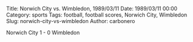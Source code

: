 Title: Norwich City vs. Wimbledon, 1989/03/11
Date: 1989/03/11 00:00
Category: sports
Tags: football, football scores, Norwich City, Wimbledon
Slug: norwich-city-vs-wimbledon
Author: carbonero


Norwich City 1 - 0 Wimbledon
